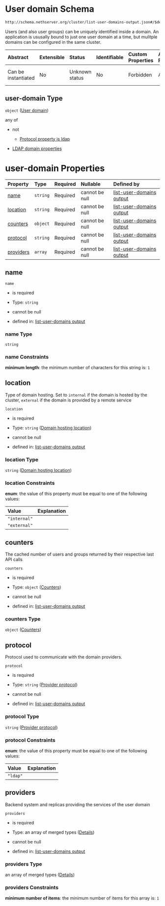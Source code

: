 # User domain Schema

```txt
http://schema.nethserver.org/cluster/list-user-domains-output.json#/$defs/user-domain
```

Users (and also user groups) can be uniquely identified inside a domain. An application is ususally bound to just one user domain at a time, but mulitple domains can be configured in the same cluster.

| Abstract            | Extensible | Status         | Identifiable | Custom Properties | Additional Properties | Access Restrictions | Defined In                                                                                      |
| :------------------ | :--------- | :------------- | :----------- | :---------------- | :-------------------- | :------------------ | :---------------------------------------------------------------------------------------------- |
| Can be instantiated | No         | Unknown status | No           | Forbidden         | Allowed               | none                | [list-user-domains-output.json\*](cluster/list-user-domains-output.json "open original schema") |

## user-domain Type

`object` ([User domain](list-user-domains-output-defs-user-domain.md))

any of

*   not

    *   [Protocol property is ldap](list-user-domains-output-defs-user-domain-anyof-0-protocol-property-is-ldap.md "check type definition")

*   [LDAP domain properties](list-user-domains-output-defs-ldap-domain-properties.md "check type definition")

# user-domain Properties

| Property                | Type     | Required | Nullable       | Defined by                                                                                                                                                                                                              |
| :---------------------- | :------- | :------- | :------------- | :---------------------------------------------------------------------------------------------------------------------------------------------------------------------------------------------------------------------- |
| [name](#name)           | `string` | Required | cannot be null | [list-user-domains output](list-user-domains-output-defs-user-domain-properties-name.md "http://schema.nethserver.org/cluster/list-user-domains-output.json#/$defs/user-domain/properties/name")                        |
| [location](#location)   | `string` | Required | cannot be null | [list-user-domains output](list-user-domains-output-defs-user-domain-properties-domain-hosting-location.md "http://schema.nethserver.org/cluster/list-user-domains-output.json#/$defs/user-domain/properties/location") |
| [counters](#counters)   | `object` | Required | cannot be null | [list-user-domains output](list-user-domains-output-defs-user-domain-properties-counters.md "http://schema.nethserver.org/cluster/list-user-domains-output.json#/$defs/user-domain/properties/counters")                |
| [protocol](#protocol)   | `string` | Required | cannot be null | [list-user-domains output](list-user-domains-output-defs-user-domain-properties-provider-protocol.md "http://schema.nethserver.org/cluster/list-user-domains-output.json#/$defs/user-domain/properties/protocol")       |
| [providers](#providers) | `array`  | Required | cannot be null | [list-user-domains output](list-user-domains-output-defs-user-domain-properties-account-providers.md "http://schema.nethserver.org/cluster/list-user-domains-output.json#/$defs/user-domain/properties/providers")      |

## name



`name`

*   is required

*   Type: `string`

*   cannot be null

*   defined in: [list-user-domains output](list-user-domains-output-defs-user-domain-properties-name.md "http://schema.nethserver.org/cluster/list-user-domains-output.json#/$defs/user-domain/properties/name")

### name Type

`string`

### name Constraints

**minimum length**: the minimum number of characters for this string is: `1`

## location

Type of domain hosting. Set to `internal` if the domain is hosted by the cluster, `external` if the domain is provided by a remote service

`location`

*   is required

*   Type: `string` ([Domain hosting location](list-user-domains-output-defs-user-domain-properties-domain-hosting-location.md))

*   cannot be null

*   defined in: [list-user-domains output](list-user-domains-output-defs-user-domain-properties-domain-hosting-location.md "http://schema.nethserver.org/cluster/list-user-domains-output.json#/$defs/user-domain/properties/location")

### location Type

`string` ([Domain hosting location](list-user-domains-output-defs-user-domain-properties-domain-hosting-location.md))

### location Constraints

**enum**: the value of this property must be equal to one of the following values:

| Value        | Explanation |
| :----------- | :---------- |
| `"internal"` |             |
| `"external"` |             |

## counters

The cached number of users and groups returned by their respective last API calls

`counters`

*   is required

*   Type: `object` ([Counters](list-user-domains-output-defs-user-domain-properties-counters.md))

*   cannot be null

*   defined in: [list-user-domains output](list-user-domains-output-defs-user-domain-properties-counters.md "http://schema.nethserver.org/cluster/list-user-domains-output.json#/$defs/user-domain/properties/counters")

### counters Type

`object` ([Counters](list-user-domains-output-defs-user-domain-properties-counters.md))

## protocol

Protocol used to communicate with the domain providers.

`protocol`

*   is required

*   Type: `string` ([Provider protocol](list-user-domains-output-defs-user-domain-properties-provider-protocol.md))

*   cannot be null

*   defined in: [list-user-domains output](list-user-domains-output-defs-user-domain-properties-provider-protocol.md "http://schema.nethserver.org/cluster/list-user-domains-output.json#/$defs/user-domain/properties/protocol")

### protocol Type

`string` ([Provider protocol](list-user-domains-output-defs-user-domain-properties-provider-protocol.md))

### protocol Constraints

**enum**: the value of this property must be equal to one of the following values:

| Value    | Explanation |
| :------- | :---------- |
| `"ldap"` |             |

## providers

Backend system and replicas providing the services of the user domain

`providers`

*   is required

*   Type: an array of merged types ([Details](list-user-domains-output-defs-user-domain-properties-account-providers-items.md))

*   cannot be null

*   defined in: [list-user-domains output](list-user-domains-output-defs-user-domain-properties-account-providers.md "http://schema.nethserver.org/cluster/list-user-domains-output.json#/$defs/user-domain/properties/providers")

### providers Type

an array of merged types ([Details](list-user-domains-output-defs-user-domain-properties-account-providers-items.md))

### providers Constraints

**minimum number of items**: the minimum number of items for this array is: `1`
